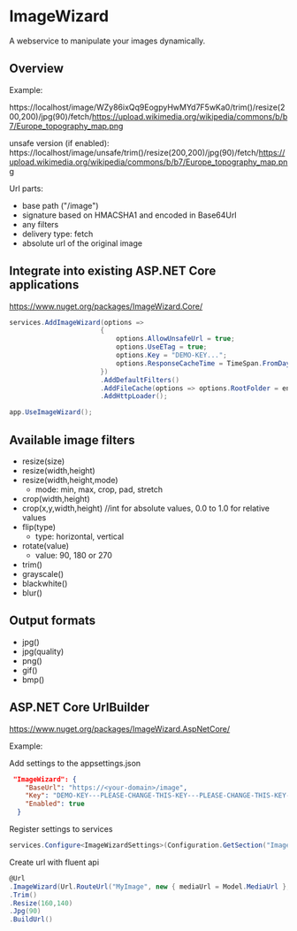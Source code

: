 # ImageWizard
A webservice to manipulate your images dynamically.

## Overview

Example:

https://localhost/image/WZy86ixQq9EogpyHwMYd7F5wKa0/trim()/resize(200,200)/jpg(90)/fetch/https://upload.wikimedia.org/wikipedia/commons/b/b7/Europe_topography_map.png

unsafe version (if enabled):
https://localhost/image/unsafe/trim()/resize(200,200)/jpg(90)/fetch/https://upload.wikimedia.org/wikipedia/commons/b/b7/Europe_topography_map.png

Url parts:
- base path ("/image")
- signature based on HMACSHA1 and encoded in Base64Url
- any filters
- delivery type: fetch
- absolute url of the original image

## Integrate into existing ASP.NET Core applications

https://www.nuget.org/packages/ImageWizard.Core/

```csharp
services.AddImageWizard(options => 
                       {
                           options.AllowUnsafeUrl = true;
                           options.UseETag = true;
                           options.Key = "DEMO-KEY...";
                           options.ResponseCacheTime = TimeSpan.FromDays(90);
                       })
                       .AddDefaultFilters()
                       .AddFileCache(options => options.RootFolder = env.WebRootPath)
                       .AddHttpLoader();
```

```csharp
app.UseImageWizard();
```

## Available image filters

- resize(size)
- resize(width,height)
- resize(width,height,mode)
  - mode: min, max, crop, pad, stretch
- crop(width,height)
- crop(x,y,width,height) //int for absolute values, 0.0 to 1.0 for relative values
- flip(type)
  - type: horizontal, vertical
- rotate(value) 
  - value: 90, 180 or 270
- trim()
- grayscale()
- blackwhite()
- blur()

## Output formats

- jpg()
- jpg(quality)
- png()
- gif()
- bmp()

## ASP.NET Core UrlBuilder

https://www.nuget.org/packages/ImageWizard.AspNetCore/

Example:

Add settings to the appsettings.json

```json
 "ImageWizard": {
    "BaseUrl": "https://<your-domain>/image",
    "Key": "DEMO-KEY---PLEASE-CHANGE-THIS-KEY---PLEASE-CHANGE-THIS-KEY---PLEASE-CHANGE-THIS-KEY---==",
    "Enabled": true
  }
```

Register settings to services

```csharp
services.Configure<ImageWizardSettings>(Configuration.GetSection("ImageWizard"));
```

Create url with fluent api

```csharp
@Url
.ImageWizard(Url.RouteUrl("MyImage", new { mediaUrl = Model.MediaUrl }, Context.Request.Scheme))
.Trim()
.Resize(160,140)
.Jpg(90)
.BuildUrl()
```

